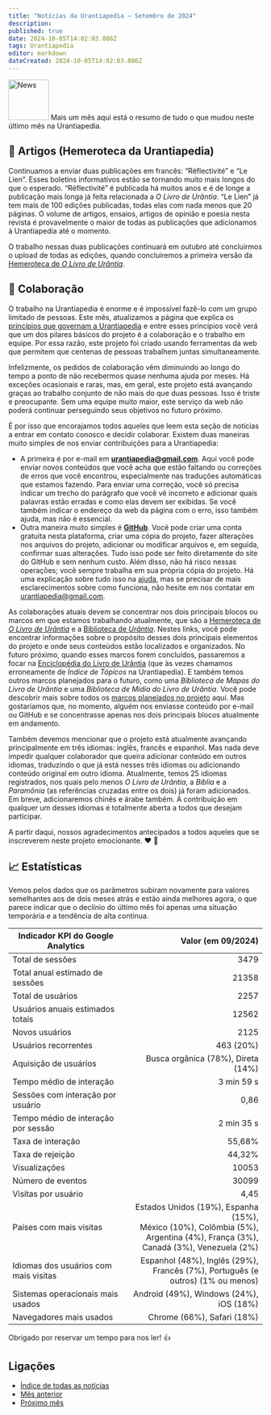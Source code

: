 ```yaml
---
title: "Notícias da Urantiapedia — Setembro de 2024"
description: 
published: true
date: 2024-10-05T14:02:03.086Z
tags: Urantiapedia
editor: markdown
dateCreated: 2024-10-05T14:02:03.086Z
---
```


<img src="/_assets/svg/icon-news.svg" alt="News" style="width: 80px;"> Mais um mês aqui está o resumo de tudo o que mudou neste último mês na Urantiapedia. 

## :page_with_curl: Artigos (Hemeroteca da Urantiapedia) 

Continuamos a enviar duas publicações em francês: “Réflectivité” e “Le Lien”. Esses boletins informativos estão se tornando muito mais longos do que o esperado. “Réflectivité” é publicada há muitos anos e é de longe a publicação mais longa já feita relacionada a _O Livro de Urântia_. “Le Lien” já tem mais de 100 edições publicadas, todas elas com nada menos que 20 páginas. O volume de artigos, ensaios, artigos de opinião e poesia nesta revista é provavelmente o maior de todas as publicações que adicionamos à Urantiapedia até o momento. 

O trabalho nessas duas publicações continuará em outubro até concluirmos o upload de todas as edições, quando concluiremos a primeira versão da [Hemeroteca de _O Livro de Urântia_](/en/article). 

## :blue_heart: Colaboração 

O trabalho na Urantiapedia é enorme e é impossível fazê-lo com um grupo limitado de pessoas. Este mês, atualizamos a página que explica os [princípios que governam a Urantiapedia](/pt/help/principles) e entre esses princípios você verá que um dos pilares básicos do projeto é a colaboração e o trabalho em equipe. Por essa razão, este projeto foi criado usando ferramentas da web que permitem que centenas de pessoas trabalhem juntas simultaneamente. 

Infelizmente, os pedidos de colaboração vêm diminuindo ao longo do tempo a ponto de não recebermos quase nenhuma ajuda por meses. Há exceções ocasionais e raras, mas, em geral, este projeto está avançando graças ao trabalho conjunto de não mais do que duas pessoas. Isso é triste e preocupante. Sem uma equipe muito maior, este serviço da web não poderá continuar perseguindo seus objetivos no futuro próximo. 

É por isso que encorajamos todos aqueles que leem esta seção de notícias a entrar em contato conosco e decidir colaborar. Existem duas maneiras muito simples de nos enviar contribuições para a Urantiapedia: 
- A primeira é por e-mail em **urantiapedia@gmail.com**. Aqui você pode enviar novos conteúdos que você acha que estão faltando ou correções de erros que você encontrou, especialmente nas traduções automáticas que estamos fazendo. Para enviar uma correção, você só precisa indicar um trecho do parágrafo que você vê incorreto e adicionar quais palavras estão erradas e como elas devem ser exibidas. Se você também indicar o endereço da web da página com o erro, isso também ajuda, mas não é essencial.
- Outra maneira muito simples é **[GitHub](https://github.com/JanHerca/urantiapedia)**. Você pode criar uma conta gratuita nesta plataforma, criar uma cópia do projeto, fazer alterações nos arquivos do projeto, adicionar ou modificar arquivos e, em seguida, confirmar suas alterações. Tudo isso pode ser feito diretamente do site do GitHub e sem nenhum custo. Além disso, não há risco nessas operações; você sempre trabalha em sua própria cópia do projeto. Há uma explicação sobre tudo isso na [ajuda](/pt/help/github_assistant), mas se precisar de mais esclarecimentos sobre como funciona, não hesite em nos contatar em urantiapedia@gmail.com. 

As colaborações atuais devem se concentrar nos dois principais blocos ou marcos em que estamos trabalhando atualmente, que são a [Hemeroteca de _O Livro de Urântia_](/en/article) e a [Biblioteca de _Urântia_](/en/book). Nestes links, você pode encontrar informações sobre o propósito desses dois principais elementos do projeto e onde seus conteúdos estão localizados e organizados. No futuro próximo, quando esses marcos forem concluídos, passaremos a focar na [Enciclopédia do Livro de Urântia](/en/topic) (que às vezes chamamos erroneamente de _Índice de Tópicos_ na Urantiapedia). E também temos outros marcos planejados para o futuro, como uma _Biblioteca de Mapas do Livro de Urântia_ e uma _Biblioteca de Mídia do Livro de Urântia_. Você pode descobrir mais sobre todos os [marcos planejados no projeto](/pt/help/phases) aqui. Mas gostaríamos que, no momento, alguém nos enviasse conteúdo por e-mail ou GitHub e se concentrasse apenas nos dois principais blocos atualmente em andamento. 

Também devemos mencionar que o projeto está atualmente avançando principalmente em três idiomas: inglês, francês e espanhol. Mas nada deve impedir qualquer colaborador que queira adicionar conteúdo em outros idiomas, traduzindo o que já está nesses três idiomas ou adicionando conteúdo original em outro idioma. Atualmente, temos 25 idiomas registrados, nos quais pelo menos _O Livro de Urântia_, a _Bíblia_ e a _Paramônia_ (as referências cruzadas entre os dois) já foram adicionados. Em breve, adicionaremos chinês e árabe também. A contribuição em qualquer um desses idiomas é totalmente aberta a todos que desejam participar. 

A partir daqui, nossos agradecimentos antecipados a todos aqueles que se inscreverem neste projeto emocionante. :heart: :heartbeat: 

## :chart_with_upwards_trend: Estatísticas 

Vemos pelos dados que os parâmetros subiram novamente para valores semelhantes aos de dois meses atrás e estão ainda melhores agora, o que parece indicar que o declínio do último mês foi apenas uma situação temporária e a tendência de alta continua. 

Indicador KPI do Google Analytics | Valor (em 09/2024) 
--- | ---: 
Total de sessões | 3479 
Total anual estimado de sessões | 21358 
Total de usuários | 2257 
Usuários anuais estimados totais | 12562 
Novos usuários | 2125
Usuários recorrentes | 463 (20%)
Aquisição de usuários | Busca orgânica (78%), Direta (14%) 
Tempo médio de interação | 3 min 59 s 
Sessões com interação por usuário | 0,86 
Tempo médio de interação por sessão | 2 min 35 s 
Taxa de interação | 55,68% 
Taxa de rejeição | 44,32% 
Visualizações | 10053 
Número de eventos | 30099 
Visitas por usuário | 4,45 
Países com mais visitas | Estados Unidos (19%), Espanha (15%), <br>México (10%), Colômbia (5%), <br>Argentina (4%), França (3%), <br>Canadá (3%), Venezuela (2%) 
Idiomas dos usuários com mais visitas | Espanhol (48%), Inglês (29%), <br>Francês (7%), Português (e outros) (1% ou menos) 
Sistemas operacionais mais usados ​​| Android (49%), Windows (24%), iOS (18%) 
Navegadores mais usados ​​| Chrome (66%), Safari (18%) 

Obrigado por reservar um tempo para nos ler! :+1: 

## Ligações

- [Índice de todas as notícias](/pt/news) 
- [Mês anterior](/pt/news/2024/08)
- [Próximo mês](/pt/news/2024/10)